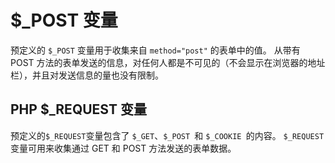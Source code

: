 # $_POST 变量

预定义的 `$_POST` 变量用于收集来自 `method="post"` 的表单中的值。
从带有 POST 方法的表单发送的信息，对任何人都是不可见的（不会显示在浏览器的地址栏），并且对发送信息的量也没有限制。

## PHP $_REQUEST 变量
预定义的` $_REQUEST `变量包含了 `$_GET`、`$_POST `和 `$_COOKIE `的内容。
`$_REQUEST` 变量可用来收集通过 GET 和 POST 方法发送的表单数据。